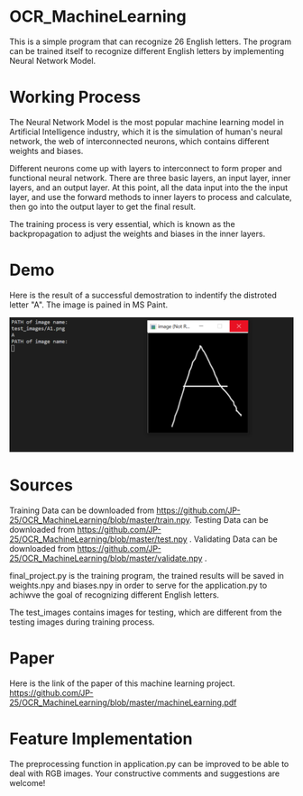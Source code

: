 # OCR_MachineLearning
This is a simple program that can recognize 26 English letters. The program can be trained itself to recognize different English letters by implementing Neural Network Model. 

# Working Process
The Neural Network Model is the most popular machine learning model in Artificial Intelligence industry, which it is the simulation of human's neural network, the web of interconnected neurons, which contains different weights and biases. 

Different neurons come up with layers to interconnect to form proper and functional neural network. There are three basic layers, an input layer, inner layers, and an output layer. At this point, all the data input into the the input layer, and use the forward methods to inner layers to process and calculate, then go into the output layer to get the final result.

The training process is very essential, which is known as the backpropagation to adjust the weights and biases in the inner layers.

# Demo
Here is the result of a successful demostration to indentify the distroted letter "A". The image is pained in MS Paint.

![](https://github.com/JP-25/OCR_MachineLearning/blob/master/demo_pic/A_demo.png)

# Sources
Training Data can be downloaded from https://github.com/JP-25/OCR_MachineLearning/blob/master/train.npy.
Testing Data can be downloaded from https://github.com/JP-25/OCR_MachineLearning/blob/master/test.npy .
Validating Data can be downloaded from https://github.com/JP-25/OCR_MachineLearning/blob/master/validate.npy .

final_project.py is the training program, the trained results will be saved in weights.npy and biases.npy in order to serve for the application.py to achiwve the goal of recognizing different English letters. 

The test_images contains images for testing, which are different from the testing images during training process.

# Paper
Here is the link of the paper of this machine learning project.
https://github.com/JP-25/OCR_MachineLearning/blob/master/machineLearning.pdf

# Feature Implementation
The preprocessing function in application.py can be improved to be able to deal with RGB images. Your constructive comments and suggestions are welcome!
